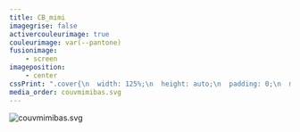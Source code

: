 ```yaml
---
title: CB_mimi
imagegrise: false
activercouleurimage: true
couleurimage: var(--pantone)
fusionimage:
    - screen
imageposition:
    - center
cssPrint: ".cover{\n  width: 125%;\n  height: auto;\n  padding: 0;\n  margin: -20mm;\n}"
media_order: couvmimibas.svg
---
```


<p><img class="cover" src="couvmimibas.svg" alt="couvmimibas.svg"></p>